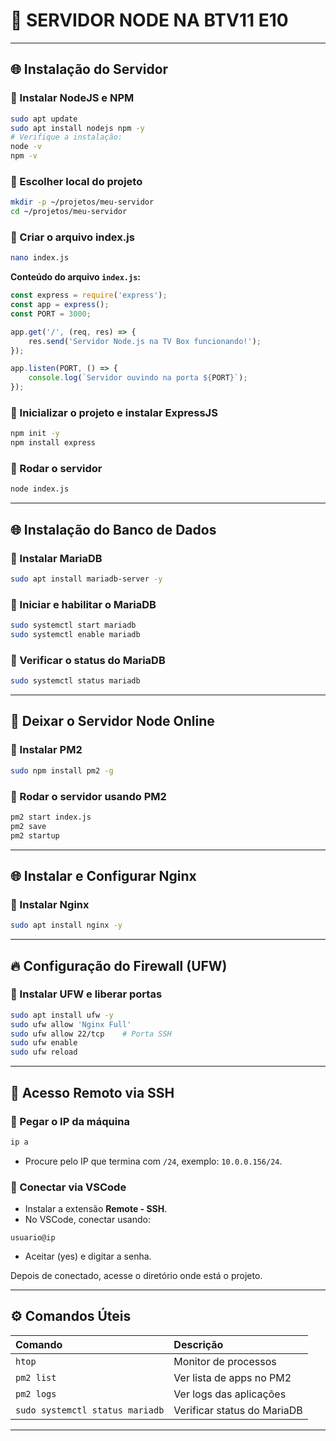 
# 🚀 SERVIDOR NODE NA BTV11 E10

---

## 🌐 Instalação do Servidor

### 🔹 Instalar NodeJS e NPM
```sh
sudo apt update
sudo apt install nodejs npm -y
# Verifique a instalação:
node -v
npm -v
```

### 🔹 Escolher local do projeto
```sh
mkdir -p ~/projetos/meu-servidor
cd ~/projetos/meu-servidor
```

### 🔹 Criar o arquivo index.js
```sh
nano index.js
```

**Conteúdo do arquivo `index.js`:**
```javascript
const express = require('express');
const app = express();
const PORT = 3000;

app.get('/', (req, res) => {
    res.send('Servidor Node.js na TV Box funcionando!');
});

app.listen(PORT, () => {
    console.log(`Servidor ouvindo na porta ${PORT}`);
});
```

### 🔹 Inicializar o projeto e instalar ExpressJS
```sh
npm init -y
npm install express
```

### 🔹 Rodar o servidor
```sh
node index.js
```

---

## 🌐 Instalação do Banco de Dados

### 🔹 Instalar MariaDB
```sh
sudo apt install mariadb-server -y
```

### 🔹 Iniciar e habilitar o MariaDB
```sh
sudo systemctl start mariadb
sudo systemctl enable mariadb
```

### 🔹 Verificar o status do MariaDB
```sh
sudo systemctl status mariadb
```

---

## 🚀 Deixar o Servidor Node Online

### 🔹 Instalar PM2
```sh
sudo npm install pm2 -g
```

### 🔹 Rodar o servidor usando PM2
```sh
pm2 start index.js
pm2 save
pm2 startup
```

---

## 🌐 Instalar e Configurar Nginx

### 🔹 Instalar Nginx
```sh
sudo apt install nginx -y
```

---

## 🔥 Configuração do Firewall (UFW)

### 🔹 Instalar UFW e liberar portas
```sh
sudo apt install ufw -y
sudo ufw allow 'Nginx Full'
sudo ufw allow 22/tcp    # Porta SSH
sudo ufw enable
sudo ufw reload
```

---

## 👥 Acesso Remoto via SSH

### 🔹 Pegar o IP da máquina
```sh
ip a
```
- Procure pelo IP que termina com `/24`, exemplo: `10.0.0.156/24`.

### 🔹 Conectar via VSCode
- Instalar a extensão **Remote - SSH**.
- No VSCode, conectar usando:
```
usuario@ip
```
- Aceitar (yes) e digitar a senha.

Depois de conectado, acesse o diretório onde está o projeto.

---

## ⚙️ Comandos Úteis

| Comando | Descrição |
|:--------|:----------|
| `htop` | Monitor de processos |
| `pm2 list` | Ver lista de apps no PM2 |
| `pm2 logs` | Ver logs das aplicações |
| `sudo systemctl status mariadb` | Verificar status do MariaDB |

---
